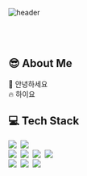 ![header](https://capsule-render.vercel.app/api?type=waving&color=gradient&height=300&section=header&text=Good%20to%20see%20you%20%F0%9F%A4%97)
<br/><br/><br/><br/>

## :sunglasses: About Me
:raising_hand: 안녕하세요<br/>
:fire: 하이요<br/>

## :computer: Tech Stack
<div align="left">
  <img src="https://img.shields.io/badge/Java-265A8F.svg?style=flat-square&logo=java&logoColor=white" />&nbsp
  <img src="https://img.shields.io/badge/Spring-6DB33F.svg?style=flat-square&logo=spring&logoColor=white" />&nbsp
</div>

<div align="left">
  <img src="https://img.shields.io/badge/python-3670A0?style=flat-square&logo=python&logoColor=ffdd54" />&nbsp
  <img src="https://img.shields.io/badge/pandas-150458.svg?style=flat-square&logo=pandas&logoColor=white" />&nbsp
  <img src="https://img.shields.io/badge/numpy-4d77cf.svg?style=flat-square&logo=numpy&logoColor=white" />&nbsp
  <img src="https://img.shields.io/badge/Matplotlib-11557c.svg?style=flat-square&logo=Matplotlib&logoColor=white" />&nbsp
</div>
<div align="left">
  <img src="https://img.shields.io/badge/MySQL-4479A1?style=flat-square&logo=MySQL&logoColor=white"/>&nbsp
  <img src="https://img.shields.io/badge/PostgreSQL-232F3E.svg?style=flat-square&logo=PostgreSQL&logoColor=white" />&nbsp
  <img src="https://img.shields.io/badge/Supabase-6DB33F.svg?style=flat-square&logo=supabase&logoColor=white" />&nbsp
</div>
<p>

</p>
<!--
**LDK-Official/LDK-Official** is a ✨ _special_ ✨ repository because its `README.md` (this file) appears on your GitHub profile.

Here are some ideas to get you started:

- 🔭 I’m currently working on ...
- 🌱 I’m currently learning ...
- 👯 I’m looking to collaborate on ...
- 🤔 I’m looking for help with ...
- 💬 Ask me about ...
- 📫 How to reach me: ...
- 😄 Pronouns: ...
- ⚡ Fun fact: ...
-->
